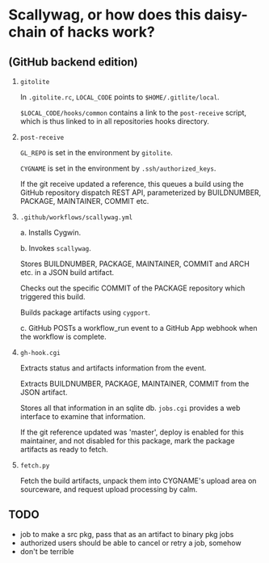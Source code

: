 # Scallywag, or how does this daisy-chain of hacks work?

## (GitHub backend edition)

1. `gitolite`

    In `.gitolite.rc`, `LOCAL_CODE` points to `$HOME/.gitlite/local`.

    `$LOCAL_CODE/hooks/common` contains a link to the `post-receive` script,
    which is thus linked to in all repositories hooks directory.

2. `post-receive`

    `GL_REPO` is set in the environment by `gitolite`.

    `CYGNAME` is set in the environment by `.ssh/authorized_keys`.

    If the git receive updated a reference, this queues a build using the GitHub
    repository dispatch REST API, parameterized by BUILDNUMBER, PACKAGE,
    MAINTAINER, COMMIT etc.

3. `.github/workflows/scallywag.yml`

    a. Installs Cygwin.

    b. Invokes `scallywag`.

    Stores BUILDNUMBER, PACKAGE, MAINTAINER, COMMIT and ARCH etc. in a JSON
    build artifact.

    Checks out the specific COMMIT of the PACKAGE repository which triggered
    this build.

    Builds package artifacts using `cygport`.

    c. GitHub POSTs a workflow_run event to a GitHub App webhook when the
    workflow is complete.

4. `gh-hook.cgi`

    Extracts status and artifacts information from the event.

    Extracts BUILDNUMBER, PACKAGE, MAINTAINER, COMMIT from the JSON artifact.

    Stores all that information in an sqlite db. `jobs.cgi` provides a web interface
    to examine that information.

    If the git reference updated was 'master', deploy is enabled for this
    maintainer, and not disabled for this package, mark the package artifacts as
    ready to fetch.

5. `fetch.py`

    Fetch the build artifacts, unpack them into CYGNAME's upload area on sourceware,
    and request upload processing by calm.

## TODO

- job to make a src pkg, pass that as an artifact to binary pkg jobs
- authorized users should be able to cancel or retry a job, somehow
- don't be terrible
